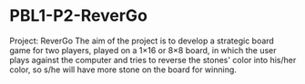 # PBL1-P2-ReverGo
Project: ReverGo The aim of the project is to develop a strategic board game for two players, played on a 1×16 or 8×8 board, in which the user plays against the computer and tries to reverse the stones' color into his/her color, so s/he will have more stone on the board for winning.
